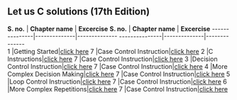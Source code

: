 ## Let us C solutions (17th Edition)

  **S. no.**   | **Chapter name**  | **Excercise**                                                                 **S. no.**   | **Chapter name**  | **Excercise** 
---------------|--------------|--------------                                                                    ---------------|--------------|--------------  
 1 |Getting Started|[click here](https://github.com/amit-c-ai/CP/blob/main/Solutions/1.cpp)                        7 |Case Control Instruction|[click here](gmail.com)
 2 |C Instructions|[click here](https://github.com/amit-c-ai/CP/blob/main/Solutions/2.cpp)                         7 |Case Control Instruction|[click here](gmail.com)
 3 |Decision Control Instruction|[click here](https://github.com/amit-c-ai/CP/blob/main/Solutions/3.cpp)           7 |Case Control Instruction|[click here](gmail.com)
 4 |More Complex Decision Making|[click here](https://github.com/amit-c-ai/CP/blob/main/Solutions/4.cpp)           7 |Case Control Instruction|[click here](gmail.com)
 5 |Loop Control Instruction|[click here](https://github.com/amit-c-ai/CP/blob/main/Solutions/5.cpp)               7 |Case Control Instruction|[click here](gmail.com)
 6 |More Complex Repetitions|[click here](https://github.com/amit-c-ai/CP/blob/main/Solutions/6.cpp)               7 |Case Control Instruction|[click here](gmail.com)
